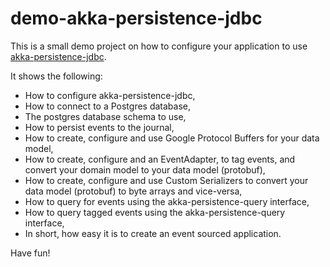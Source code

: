 # demo-akka-persistence-jdbc
This is a small demo project on how to configure your application to use [akka-persistence-jdbc](https://github.com/dnvriend/akka-persistence-jdbc).

It shows the following:
  - How to configure akka-persistence-jdbc,
  - How to connect to a Postgres database,
  - The postgres database schema to use,
  - How to persist events to the journal,
  - How to create, configure and use Google Protocol Buffers for your data model,
  - How to create, configure and an EventAdapter, to tag events, and convert your domain model to your data model (protobuf),
  - How to create, configure and use Custom Serializers to convert your data model (protobuf) to byte arrays and vice-versa,
  - How to query for events using the akka-persistence-query interface,
  - How to query tagged events using the akka-persistence-query interface,
  - In short, how easy it is to create an event sourced application.
  
Have fun!